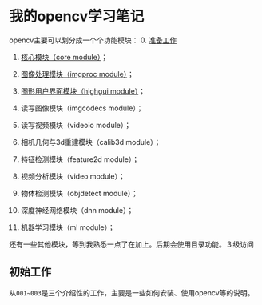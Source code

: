 # 我的opencv学习笔记
opencv主要可以划分成一个个功能模块：
0. [准备工作](01_prepared_introduction/README.md)

1. [核心模块（core module）](02_core_module/README.md)；

2. [图像处理模块（imgproc module）](03_imgproc_module/README.md)；

3. [图形用户界面模块（highgui module）](04_highgui_module/README.md)；

4. 读写图像模块（imgcodecs module）；

5. 读写视频模块（videoio module）；

6. 相机几何与3d重建模块（calib3d module）；

7. 特征检测模块（feature2d module）；

8. 视频分析模块（video module）；

9. 物体检测模块（objdetect module）；

10. 深度神经网络模块（dnn module）；

11. 机器学习模块（ml module）；

还有一些其他模块，等到我熟悉一点了在加上。后期会使用目录功能。３级访问

## 初始工作
从`001~003`是三个介绍性的工作，主要是一些如何安装、使用opencv等的说明。


